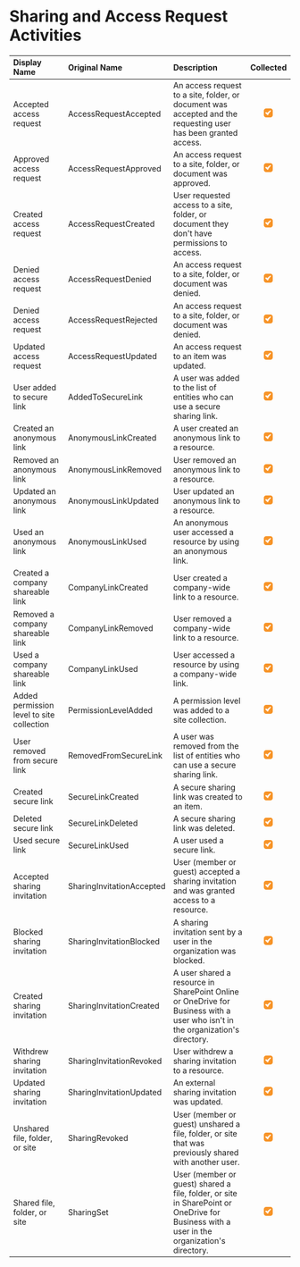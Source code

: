# Sharing and Access Request Activities

| Display Name | Original Name | Description | Collected |
| :--- | :--- | :--- | :---: |
| Accepted access request | AccessRequestAccepted | An access request to a site, folder, or document was accepted and the requesting user has been granted access. | ![](../../.gitbook/assets/checked.png) |
| Approved access request | AccessRequestApproved | An access request to a site, folder, or document was approved. | ![](../../.gitbook/assets/checked.png) |
| Created access request | AccessRequestCreated | User requested access to a site, folder, or document they don't have permissions to access. | ![](../../.gitbook/assets/checked.png) |
| Denied access request | AccessRequestDenied | An access request to a site, folder, or document was denied. | ![](../../.gitbook/assets/checked.png) |
| Denied access request | AccessRequestRejected | An access request to a site, folder, or document was denied. | ![](../../.gitbook/assets/checked.png) |
| Updated access request | AccessRequestUpdated | An access request to an item was updated. | ![](../../.gitbook/assets/checked.png) |
| User added to secure link | AddedToSecureLink | A user was added to the list of entities who can use a secure sharing link. | ![](../../.gitbook/assets/checked.png) |
| Created an anonymous link | AnonymousLinkCreated | A user created an anonymous link to a resource. | ![](../../.gitbook/assets/checked.png) |
| Removed an anonymous link | AnonymousLinkRemoved | User removed an anonymous link to a resource. | ![](../../.gitbook/assets/checked.png) |
| Updated an anonymous link | AnonymousLinkUpdated | User updated an anonymous link to a resource. | ![](../../.gitbook/assets/checked.png) |
| Used an anonymous link | AnonymousLinkUsed | An anonymous user accessed a resource by using an anonymous link. | ![](../../.gitbook/assets/checked.png) |
| Created a company shareable link | CompanyLinkCreated | User created a company-wide link to a resource. | ![](../../.gitbook/assets/checked.png) |
| Removed a company shareable link | CompanyLinkRemoved | User removed a company-wide link to a resource. | ![](../../.gitbook/assets/checked.png) |
| Used a company shareable link | CompanyLinkUsed | User accessed a resource by using a company-wide link. | ![](../../.gitbook/assets/checked.png) |
| Added permission level to site collection | PermissionLevelAdded | A permission level was added to a site collection. | ![](../../.gitbook/assets/checked.png) |
| User removed from secure link | RemovedFromSecureLink | A user was removed from the list of entities who can use a secure sharing link. | ![](../../.gitbook/assets/checked.png) |
| Created secure link | SecureLinkCreated | A secure sharing link was created to an item. | ![](../../.gitbook/assets/checked.png) |
| Deleted secure link | SecureLinkDeleted | A secure sharing link was deleted. | ![](../../.gitbook/assets/checked.png) |
| Used secure link | SecureLinkUsed | A user used a secure link. | ![](../../.gitbook/assets/checked.png) |
| Accepted sharing invitation | SharingInvitationAccepted | User \(member or guest\) accepted a sharing invitation and was granted access to a resource. | ![](../../.gitbook/assets/checked.png) |
| Blocked sharing invitation | SharingInvitationBlocked | A sharing invitation sent by a user in the organization was blocked. | ![](../../.gitbook/assets/checked.png) |
| Created sharing invitation | SharingInvitationCreated | A user shared a resource in SharePoint Online or OneDrive for Business with a user who isn't in the organization's directory. | ![](../../.gitbook/assets/checked.png) |
| Withdrew sharing invitation | SharingInvitationRevoked | User withdrew a sharing invitation to a resource. | ![](../../.gitbook/assets/checked.png) |
| Updated sharing invitation | SharingInvitationUpdated | An external sharing invitation was updated. | ![](../../.gitbook/assets/checked.png) |
| Unshared file, folder, or site | SharingRevoked | User \(member or guest\) unshared a file, folder, or site that was previously shared with another user. | ![](../../.gitbook/assets/checked.png) |
| Shared file, folder, or site | SharingSet | User \(member or guest\) shared a file, folder, or site in SharePoint or OneDrive for Business with a user in the organization's directory. | ![](../../.gitbook/assets/checked.png) |
